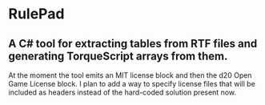 RulePad
=======

A C# tool for extracting tables from RTF files and generating TorqueScript arrays from them.
--------------------------------------------------------------------------------------------
At the moment the tool emits an MIT license block and then the d20 Open Game License block.  I plan to add a way to specify license files that will be included as headers instead of the hard-coded solution present now.
